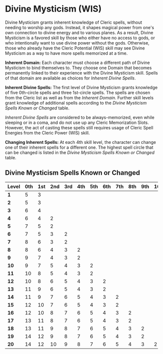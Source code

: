 # Divine Mysticism (WIS)

Divine Mysticism grants inherent knowledge of Cleric spells, without needing to worship any gods. Instead, it shapes magical power from one's own connection to divine energy and to various planes. As a result, Divine Mysticism is a favored skill by those who either have no access to gods, or who intentionally want to use divine power without the gods. Otherwise, those who already have the Cleric Potential (WIS) skill may see Divine Mysticism as a way to have more spells memorized at a time.

**Inherent Domain:** Each character must choose a different path of Divine Mysticism to bind themselves to. They choose one Domain that becomes permanently linked to their experience with the Divine Mysticism skill. Spells of that domain are available as choices for *Inherent Divine Spells*.

**Inherent Divine Spells:** The first level of Divine Mysticism grants knowledge of five 0th-circle spells and three 1st-circle spells. The spells are chosen from the Cleric list as well as from the *Inherent Domain*. Further skill levels grant knowledge of additional spells according to the *Divine Mysticism Spells Known or Changed* table.

*Inherent Divine Spells* are considered to be always-memorized, even while sleeping or in a coma, and do not use up any Cleric Memorization Slots. However, the act of casting these spells still requires usage of Cleric Spell Energies from the Cleric Power (WIS) skill.

**Changing Inherent Spells:** At each 4th skill level, the character can change one of their inherent spells for a different one. The highest spell circle that can be changed is listed in the *Divine Mysticism Spells Known or Changed* table.

## Divine Mysticism Spells Known or Changed

| Level  | 0th | 1st | 2nd | 3rd | 4th | 5th | 6th | 7th | 8th | 9th | 10th | Change  |
| ---    | --- | --- | --- | --- | --- | --- | --- | --- | --- | --- | ---  | ---     |
| **1**  | 5   | 3   |     |     |     |     |     |     |     |     |      |         |
| **2**  | 5   | 3   |     |     |     |     |     |     |     |     |      |         |
| **3**  | 6   | 4   |     |     |     |     |     |     |     |     |      |         |
| **4**  | 6   | 4   | 2   |     |     |     |     |     |     |     |      | 0th     |
| **5**  | 7   | 5   | 2   |     |     |     |     |     |     |     |      |         |
| **6**  | 7   | 5   | 3   | 2   |     |     |     |     |     |     |      |         |
| **7**  | 8   | 6   | 3   | 2   |     |     |     |     |     |     |      |         |
| **8**  | 8   | 6   | 4   | 3   | 2   |     |     |     |     |     |      | 2nd     |
| **9**  | 9   | 7   | 4   | 3   | 2   |     |     |     |     |     |      |         |
| **10** | 9   | 7   | 5   | 4   | 3   | 2   |     |     |     |     |      |         |
| **11** | 10  | 8   | 5   | 4   | 3   | 2   |     |     |     |     |      |         |
| **12** | 10  | 8   | 6   | 5   | 4   | 3   | 2   |     |     |     |      | 4th     |
| **13** | 11  | 9   | 6   | 5   | 4   | 3   | 2   |     |     |     |      |         |
| **14** | 11  | 9   | 7   | 6   | 5   | 4   | 3   | 2   |     |     |      |         |
| **15** | 12  | 10  | 7   | 6   | 5   | 4   | 3   | 2   |     |     |      |         |
| **16** | 12  | 10  | 8   | 7   | 6   | 5   | 4   | 3   | 2   |     |      | 6th     |
| **17** | 13  | 11  | 8   | 7   | 6   | 5   | 4   | 3   | 2   |     |      |         |
| **18** | 13  | 11  | 9   | 8   | 7   | 6   | 5   | 4   | 3   | 2   |      |         |
| **19** | 14  | 12  | 9   | 8   | 7   | 6   | 5   | 4   | 3   | 2   |      |         |
| **20** | 14  | 12  | 10  | 9   | 8   | 7   | 6   | 5   | 4   | 3   | 2    | 8th     |
